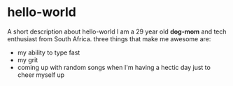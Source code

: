 # hello-world
A short description about hello-world
I am a 29 year old **dog-mom** and tech enthusiast from South Africa. three things that make me awesome are:
- my ability to type fast 
- my grit 
- coming up with random songs when I'm having a hectic day just to cheer myself up
